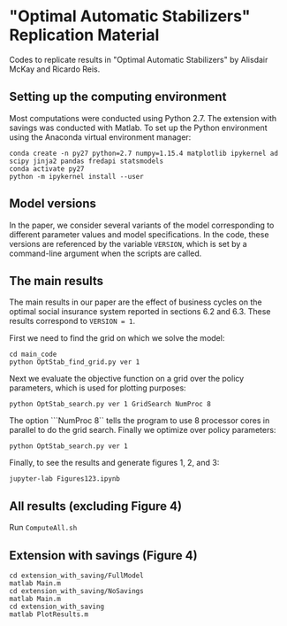 # "Optimal Automatic Stabilizers" Replication Material

Codes to replicate results in "Optimal Automatic Stabilizers" by Alisdair McKay and Ricardo Reis.

## Setting up the computing environment

Most computations were conducted using Python 2.7.  The extension with savings was conducted with Matlab.  To set up the Python environment using the Anaconda virtual environment manager:
```
conda create -n py27 python=2.7 numpy=1.15.4 matplotlib ipykernel ad scipy jinja2 pandas fredapi statsmodels
conda activate py27 
python -m ipykernel install --user
```

## Model versions

In the paper, we consider several variants of the model corresponding to different parameter values and model specifications.  In the code, these versions are referenced by the variable `VERSION`, which is set by a command-line argument when the scripts are called.


## The main results

The main results in our paper are the effect of business cycles on the optimal social insurance system reported in sections 6.2 and 6.3.  These results correspond to `VERSION = 1`.

First we need to find the grid on which we solve the model:
```
cd main_code
python OptStab_find_grid.py ver 1
```
Next we evaluate the objective function on a grid over the policy parameters, which is used for plotting purposes:
```
python OptStab_search.py ver 1 GridSearch NumProc 8
```
The option ```NumProc 8`` tells the program to use 8 processor cores in parallel to do the grid search. Finally we optimize over policy parameters:
```
python OptStab_search.py ver 1
```
Finally, to see the results and generate figures 1, 2, and 3:
```
jupyter-lab Figures123.ipynb
```

## All results (excluding Figure 4)

Run `ComputeAll.sh`

## Extension with savings (Figure 4)

```
cd extension_with_saving/FullModel
matlab Main.m
cd extension_with_saving/NoSavings
matlab Main.m
cd extension_with_saving
matlab PlotResults.m
```
